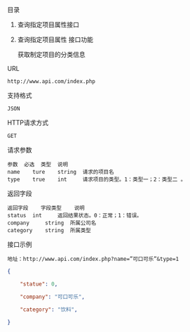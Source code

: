 目录

1. 查询指定项目属性接口

2. 查询指定项目属性
  接口功能

    获取制定项目的分类信息

URL

    http://www.api.com/index.php

支持格式

    JSON

HTTP请求方式

    GET

请求参数



    参数 	必选 	类型 	说明
    name 	ture 	string 	请求的项目名
    type 	true 	int 	请求项目的类型。1：类型一；2：类型二 。

返回字段

    返回字段 	字段类型 	说明
    status 	int 	返回结果状态。0：正常；1：错误。
    company 	string 	所属公司名
    category 	string 	所属类型

接口示例

    地址：http://www.api.com/index.php?name=”可口可乐”&type=1

```json
{

    "statue": 0,

    "company": "可口可乐",

    "category": "饮料",

}
```

